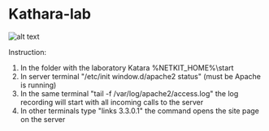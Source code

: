 # Kathara-lab
![alt text](https://pp.userapi.com/c853528/v853528864/40e40/61xObwEnRMM.jpg)

Instruction:
1. In the folder with the laboratory Katara %NETKIT_HOME%\start
2. In server terminal "/etc/init window.d/apache2 status"
(must be Apache is running)
3. In the same terminal "tail -f /var/log/apache2/access.log"
the log recording will start with all incoming calls to the server
4. In other terminals type "links 3.3.0.1"
the command opens the site page on the server
